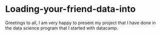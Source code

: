 # Loading-your-friend-data-into
Greetings to all, I am very happy to present my project that I have done in the data science program that I started with datacamp.
